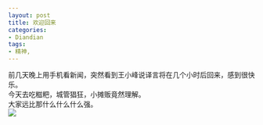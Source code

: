```yaml
---
layout: post
title: 欢迎回来
categories:
- Diandian
tags:
- 精神, 
---
```

前几天晚上用手机看新闻，突然看到王小峰说译言将在几个小时后回来，感到很快乐。
<br />今天去吃糍粑，城管猖狂，小摊贩竟然理解。
<br />大家远比那什么什么什么强。
<br />
<img src="http://m3.img.srcdd.com/farm4/d/2012/0627/10/D1EA53C48DAABFD9C2A470056771D230_B500_900_222_36.PNG" />